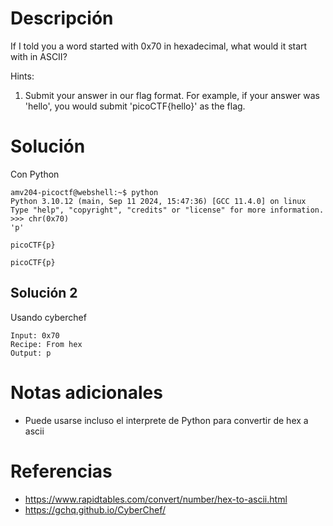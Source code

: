# Descripción
If I told you a word started with 0x70 in hexadecimal, what would it start with in ASCII?

Hints:
1. Submit your answer in our flag format. For example, if your answer was 'hello', you would submit 'picoCTF{hello}' as the flag.
# Solución
Con Python

```
amv204-picoctf@webshell:~$ python
Python 3.10.12 (main, Sep 11 2024, 15:47:36) [GCC 11.4.0] on linux
Type "help", "copyright", "credits" or "license" for more information.
>>> chr(0x70)
'p'

picoCTF{p}
```
`picoCTF{p}`

## Solución 2
Usando cyberchef
```
Input: 0x70
Recipe: From hex
Output: p
```
# Notas adicionales
- Puede usarse incluso el interprete de Python para convertir de hex a ascii

# Referencias
- https://www.rapidtables.com/convert/number/hex-to-ascii.html
- https://gchq.github.io/CyberChef/
